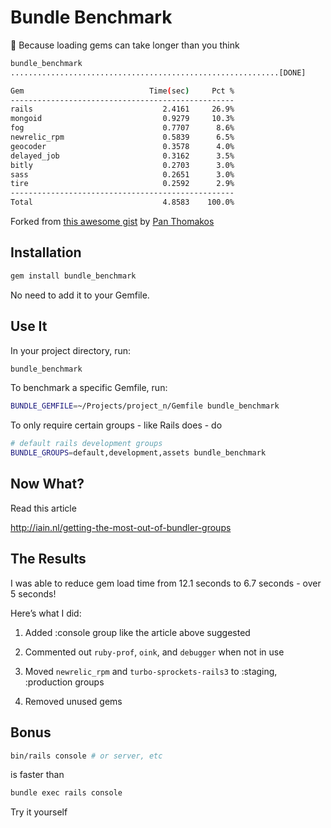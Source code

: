 # Bundle Benchmark

:gem: Because loading gems can take longer than you think

```sh
bundle_benchmark
............................................................[DONE]

Gem                            Time(sec)     Pct %
--------------------------------------------------
rails                             2.4161     26.9%
mongoid                           0.9279     10.3%
fog                               0.7707      8.6%
newrelic_rpm                      0.5839      6.5%
geocoder                          0.3578      4.0%
delayed_job                       0.3162      3.5%
bitly                             0.2703      3.0%
sass                              0.2651      3.0%
tire                              0.2592      2.9%
--------------------------------------------------
Total                             4.8583    100.0%
```

Forked from [this awesome gist](https://gist.github.com/panthomakos/2588879) by [Pan Thomakos](https://github.com/panthomakos)

## Installation

```sh
gem install bundle_benchmark
```

No need to add it to your Gemfile.

## Use It

In your project directory, run:

```sh
bundle_benchmark
```

To benchmark a specific Gemfile, run:

```sh
BUNDLE_GEMFILE=~/Projects/project_n/Gemfile bundle_benchmark
```

To only require certain groups - like Rails does - do

```sh
# default rails development groups
BUNDLE_GROUPS=default,development,assets bundle_benchmark
```

## Now What?

Read this article

http://iain.nl/getting-the-most-out-of-bundler-groups

## The Results

I was able to reduce gem load time from 12.1 seconds to 6.7 seconds - over 5 seconds!

Here’s what I did:

1. Added :console group like the article above suggested

1. Commented out `ruby-prof`, `oink`, and `debugger` when not in use

1. Moved `newrelic_rpm` and `turbo-sprockets-rails3` to :staging, :production groups

1. Removed unused gems

## Bonus

```sh
bin/rails console # or server, etc
```

is faster than

```sh
bundle exec rails console
```

Try it yourself
